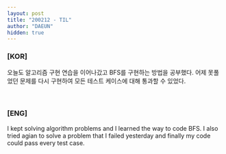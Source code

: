 ```yaml
---
layout: post
title: "200212 - TIL"
author: "DAEUN"
hidden: true
---
```


### [KOR]
오늘도 알고리즘 구현 연습을 이어나갔고 BFS를 구현하는 방법을 공부했다. 어제 못풀었던 문제를 다시 구현하여 모든 테스트 케이스에 대해 통과할 수 있었다.
<br><br><br>
### [ENG]
I kept solving algorithm problems and I learned the way to code BFS. I also tried agian to solve a problem that I failed yesterday and finally my code could pass every test case.